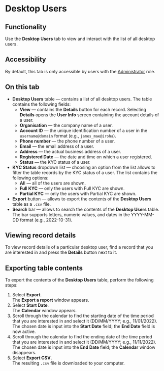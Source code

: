 # Desktop Users

## Functionality

Use the **Desktop Users** tab to view and interact with the list of all desktop users.

## Accessibility

By default, this tab is only accessible by users with the [Administrator](../roles.md#administrator) role.

## On this tab
- **Desktop Users** table — contains a list of all desktop users. The table contains the following fields:
  - **View** — contains the **Details** button for each record. Selecting **Details** opens the **User Info** screen containing the account details of a user.
  - **Organisation** — the company name of a user.
  - **Account ID** — the unique identification number of a user in the `username@domain` format (e.g., `james_mae@iroha`).
  - **Phone number** — the phone number of a user.
  - **Email** — the email address of a user.
  - **Address** — the actual business address of a user.
  - **Registered Date** — the date and time on which a user registered.
  - **Status** — the KYC status of a user.
- **KYC Status** dropdown list — choosing an option from the list allows to filter the table records by the KYC status of a user. The list contains the following options:
  - **All** — all of the users are shown.
  - **Full KYC** — only the users with Full KYC are shown.
  - **Partial KYC** — only the users with Partial KYC are shown.
- **Export** button — allows to export the contents of the **Desktop Users** table as a `.csv` file.
- **Search** bar — allows to search the contents of the **Desktop Users** table.\
  The bar supports letters, numeric values, and dates in the YYYY-MM-DD format (e.g., 2022-10-31).

## Viewing record details

To view record details of a particular desktop user, find a record that you are interested in and press the **Details** button next to it.

## Exporting table contents

To export the contents of the **Desktop Users** table, perform the following steps:
1. Select **Export**.\
   The **Export a report** window appears.
2. Select **Start Date**.\
   The **Calendar** window appears.
3. Scroll through the calendar to find the starting date of the time period that you are interested in and select it (DD/MM/YYYY; e.g., 11/01/2022).\
   The chosen date is input into the **Start Date** field; the **End Date** field is now active.
4. Scroll through the calendar to find the ending date of the time period that you are interested in and select it (DD/MM/YYYY; e.g., 11/11/2022).\
   The chosen date is input into the **End Date** field; the **Calendar** window disappears.
5. Select **Export CSV**.\
   The resulting `.csv` file is downloaded to your computer.
